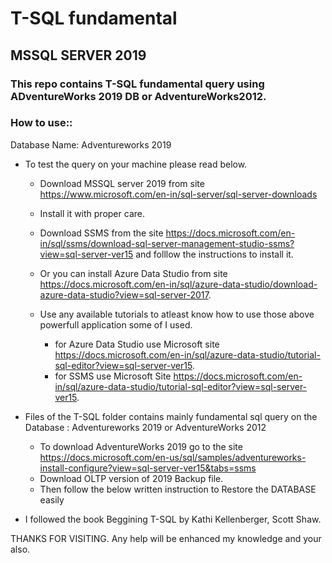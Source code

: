 # T-SQL fundamental
## MSSQL SERVER 2019
### This repo contains T-SQL fundamental query using ADventureWorks 2019 DB or AdventureWorks2012.

### How to use::

Database Name: Adventureworks 2019
- To test the query on your machine please read below.

    - Download MSSQL server 2019 from site https://www.microsoft.com/en-in/sql-server/sql-server-downloads

    - Install it with proper care.

    - Download SSMS from the site https://docs.microsoft.com/en-in/sql/ssms/download-sql-server-management-studio-ssms?view=sql-server-ver15 and folllow the instructions to install it.

    - Or you can install Azure Data Studio from site https://docs.microsoft.com/en-in/sql/azure-data-studio/download-azure-data-studio?view=sql-server-2017.

    - Use any available tutorials to atleast know how to use those above powerfull application some of I used.
        - for Azure Data Studio use Microsoft site https://docs.microsoft.com/en-in/sql/azure-data-studio/tutorial-sql-editor?view=sql-server-ver15.
        - for SSMS use Microsoft Site https://docs.microsoft.com/en-in/sql/azure-data-studio/tutorial-sql-editor?view=sql-server-ver15.


- Files of the T-SQL folder contains mainly fundamental sql query on the Database : Adventureworks 2019 or AdventureWorks 2012
    - To download AdventureWorks 2019 go to the site https://docs.microsoft.com/en-us/sql/samples/adventureworks-install-configure?view=sql-server-ver15&tabs=ssms
    - Download OLTP version of 2019 Backup file.
    - Then follow the below written instruction to Restore the DATABASE easily

- I followed the book Beggining T-SQL by Kathi Kellenberger, Scott Shaw.

THANKS FOR VISITING.
Any help will be enhanced my knowledge and your also.